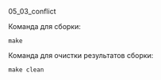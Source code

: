 
05_03_conflict

Команда для сборки:
```shell
make
```

Команда для очистки результатов сборки:
```shell
make clean
```


